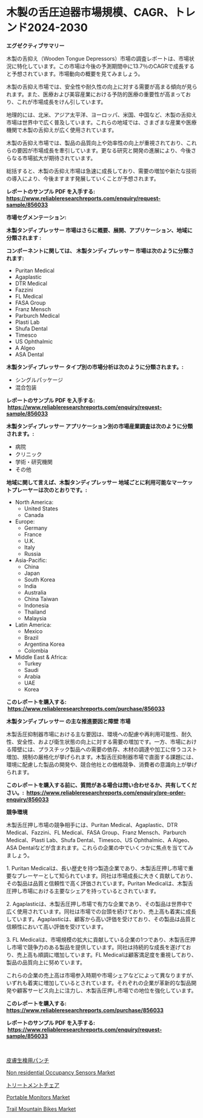 <p><h1>木製の舌圧迫器市場規模、CAGR、トレンド2024-2030</h1></p><p><strong>エグゼクティブサマリー</strong></p>
<p><p>木製の舌抑え（Wooden Tongue Depressors）市場の調査レポートは、市場状況に特化しています。この市場は今後の予測期間中に13.7％のCAGRで成長すると予想されています。市場動向の概要を見てみましょう。</p><p>木製の舌抑え市場では、安全性や耐久性の向上に対する需要が高まる傾向が見られます。また、医療および美容産業における予防的医療の重要性が高まっており、これが市場成長をけん引しています。</p><p>地理的には、北米、アジア太平洋、ヨーロッパ、米国、中国など、木製の舌抑え市場は世界中で広く普及しています。これらの地域では、さまざまな産業や医療機関で木製の舌抑えが広く使用されています。</p><p>木製の舌抑え市場では、製品の品質向上や効率性の向上が重視されており、これらの要因が市場成長を牽引しています。更なる研究と開発の進展により、今後さらなる市場拡大が期待されています。</p><p>総括すると、木製の舌抑え市場は急速に成長しており、需要の増加や新たな技術の導入により、今後ますます発展していくことが予想されます。</p></p>
<p><strong>レポートのサンプル PDF を入手する: <a href="https://www.reliableresearchreports.com/enquiry/request-sample/856033">https://www.reliableresearchreports.com/enquiry/request-sample/856033</a></strong></p>
<p><strong>市場セグメンテーション:</strong></p>
<p><strong> 木製タンディプレッサー 市場はさらに概要、展開、アプリケーション、地域に分類されます :</strong></p>
<p><strong>コンポーネントに関しては、 木製タンディプレッサー 市場は次のように分類されます: &nbsp;</strong></p>
<p><ul><li>Puritan Medical</li><li>Agaplastic</li><li>DTR Medical</li><li>Fazzini</li><li>FL Medical</li><li>FASA Group</li><li>Franz Mensch</li><li>Parburch Medical</li><li>Plasti Lab</li><li>Shufa Dental</li><li>Timesco</li><li>US Ophthalmic</li><li>A Algeo</li><li>ASA Dental</li></ul></p>
<p><strong> 木製タンディプレッサー タイプ別の市場分析は次のように分類されます。:</strong></p>
<p><ul><li>シングルパッケージ</li><li>混合包装</li></ul></p>
<p><strong>レポートのサンプル PDF を入手する: &nbsp;<a href="https://www.reliableresearchreports.com/enquiry/request-sample/856033">https://www.reliableresearchreports.com/enquiry/request-sample/856033</a></strong></p>
<p><strong> 木製タンディプレッサー アプリケーション別の市場産業調査は次のように分類されます。:</strong></p>
<p><ul><li>病院</li><li>クリニック</li><li>学術・研究機関</li><li>その他</li></ul></p>
<p><strong>地域に関して言えば、木製タンディプレッサー 地域ごとに利用可能なマーケットプレーヤーは次のとおりです。:</strong></p>
<p><ul>
    <li>
        North America:
        <ul>
            <li>United States</li>
            <li>Canada</li>
        </ul>
    </li>
    <li>
        Europe:
        <ul>
            <li>Germany</li>
            <li>France</li>
            <li>U.K.</li>
            <li>Italy</li>
            <li>Russia</li>
        </ul>
    </li>
    <li>
        Asia-Pacific:
        <ul>
            <li>China</li>
            <li>Japan</li>
            <li>South Korea</li>
            <li>India</li>
            <li>Australia</li>
            <li>China Taiwan</li>
            <li>Indonesia</li>
            <li>Thailand</li>
            <li>Malaysia</li>
        </ul>
    </li>
    <li>
        Latin America:
        <ul>
            <li>Mexico</li>
            <li>Brazil</li>
            <li>Argentina Korea</li>
            <li>Colombia</li>
        </ul>
    </li>
    <li>
        Middle East & Africa:
        <ul>
            <li>Turkey</li>
            <li>Saudi</li>
            <li>Arabia</li>
            <li>UAE</li>
            <li>Korea</li>
        </ul>
    </li>
    </ul></p>
<p><strong>このレポートを購入する: &nbsp;<a href="https://www.reliableresearchreports.com/purchase/856033">https://www.reliableresearchreports.com/purchase/856033</a></strong></p>
<p><strong>木製タンディプレッサー の主な推進要因と障壁 市場</strong></p>
<p><p>木製舌圧抑制器市場における主な要因は、環境への配慮や再利用可能性、耐久性、安全性、および衛生状態の向上に対する需要の増加です。一方、市場における障壁には、プラスチック製品への需要の依存、木材の調達や加工に伴うコスト増加、規制の厳格化が挙げられます。木製舌圧抑制器市場で直面する課題には、環境に配慮した製品の開発や、競合他社との価格競争、消費者の意識向上が挙げられます。</p></p>
<p><strong>このレポートを購入する前に、質問がある場合は問い合わせるか、共有してください。:&nbsp; <a href="https://www.reliableresearchreports.com/enquiry/pre-order-enquiry/856033">https://www.reliableresearchreports.com/enquiry/pre-order-enquiry/856033</a></strong></p>
<p><strong>競争環境</strong></p>
<p><p>木製舌圧押し市場の競争相手には、Puritan Medical、Agaplastic、DTR Medical、Fazzini、FL Medical、FASA Group、Franz Mensch、Parburch Medical、Plasti Lab、Shufa Dental、Timesco、US Ophthalmic、A Algeo、ASA Dentalなどが含まれます。これらの企業の中でいくつかに焦点を当ててみましょう。</p><p>1. Puritan Medicalは、長い歴史を持つ製造企業であり、木製舌圧押し市場で重要なプレーヤーとして知られています。同社は市場成長に大きく貢献しており、その製品は品質と信頼性で高く評価されています。Puritan Medicalは、木製舌圧押し市場における主要なシェアを持っているとされています。</p><p>2. Agaplasticは、木製舌圧押し市場で有力な企業であり、その製品は世界中で広く使用されています。同社は市場での台頭を続けており、売上高も着実に成長しています。Agaplasticは、顧客から高い評価を受けており、その製品は品質と信頼性において高い評価を受けています。</p><p>3. FL Medicalは、市場規模の拡大に貢献している企業の1つであり、木製舌圧押し市場で競争力のある製品を提供しています。同社は持続的な成長を遂げており、売上高も順調に増加しています。FL Medicalは顧客満足度を重視しており、製品の品質向上に努めています。</p><p>これらの企業の売上高は市場参入時期や市場シェアなどによって異なりますが、いずれも着実に増加しているとされています。それぞれの企業が革新的な製品開発や顧客サービス向上に注力し、木製舌圧押し市場での地位を強化しています。</p></p>
<p><strong>このレポートを購入する: &nbsp; <a href="https://www.reliableresearchreports.com/purchase/856033">https://www.reliableresearchreports.com/purchase/856033</a></strong></p>
<p><strong>レポートのサンプル PDF を入手する: &nbsp;<a href="https://www.reliableresearchreports.com/enquiry/request-sample/856033">https://www.reliableresearchreports.com/enquiry/request-sample/856033</a></strong><strong></strong></p>
<p>&nbsp;</p>
<p><p><a href="https://github.com/mohamedbakry57/Market-Research-Report-List-3/blob/main/78483114870.md">皮膚生検用パンチ</a></p><p><a href="https://issuu.com/reportprime-2/docs/non-residential-occupancy-sensors-market-size-2030">Non residential Occupancy Sensors Market</a></p><p><a href="https://github.com/zjkmgcs938405/Market-Research-Report-List-1/blob/main/10775604869.md">トリートメントチェア</a></p><p><a href="https://issuu.com/reportprime-2/docs/portable-monitors-market-size-2030.pptx">Portable Monitors Market</a></p><p><a href="https://github.com/luckyshygirl/Market-Research-Report-List-3/blob/main/trail-mountain-bikes-market.md">Trail Mountain Bikes Market</a></p></p>
